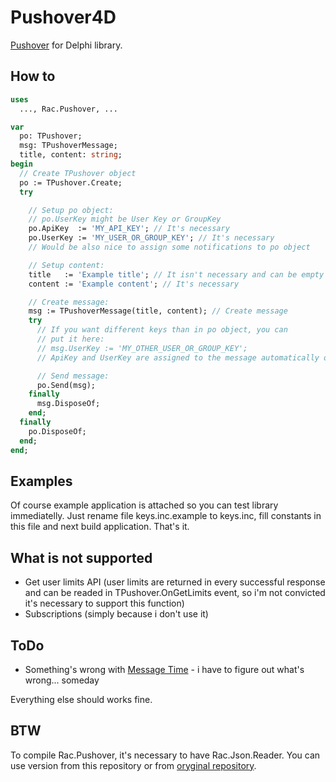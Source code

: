 Pushover4D
===

[Pushover](https://pushover.net) for Delphi library.


How to
---
```pascal
uses
  ..., Rac.Pushover, ...

var
  po: TPushover;
  msg: TPushoverMessage;
  title, content: string;
begin
  // Create TPushover object
  po := TPushover.Create;
  try

    // Setup po object:
    // po.UserKey might be User Key or GroupKey
    po.ApiKey  := 'MY_API_KEY'; // It's necessary
    po.UserKey := 'MY_USER_OR_GROUP_KEY'; // It's necessary
    // Would be also nice to assign some notifications to po object

    // Setup content:
    title   := 'Example title'; // It isn't necessary and can be empty
    content := 'Example content'; // It's necessary

    // Create message:
    msg := TPushoverMessage(title, content); // Create message
    try
      // If you want different keys than in po object, you can
      // put it here:
      // msg.UserKey := 'MY_OTHER_USER_OR_GROUP_KEY';
      // ApiKey and UserKey are assigned to the message automatically only when are empty. So if you fill it manually it will not be overwritten.

      // Send message:
      po.Send(msg);
    finally
      msg.DisposeOf;
    end;
  finally
    po.DisposeOf;
  end;
end;
```


Examples
---
Of course example application is attached so you can test library immediatelly. Just rename file keys.inc.example to keys.inc, fill constants in this file and next build application. That's it.


What is not supported
---
  * Get user limits API (user limits are returned in every successful response and can be readed in TPushover.OnGetLimits event, so i'm not convicted it's necessary to support this function)
  * Subscriptions (simply because i don't use it)


ToDo
---
  * Something's wrong with [Message Time](https://pushover.net/api#timestamp) - i have to figure out what's wrong... someday

Everything else should works fine.


BTW
---
To compile Rac.Pushover, it's necessary to have Rac.Json.Reader. You can use version from this repository or from [oryginal repository](https://github.com/raccoon-dev/JsonReader).
